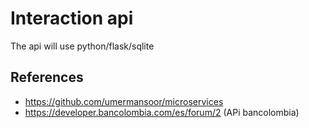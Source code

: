 # Interaction api

The api will use python/flask/sqlite   



## References
* https://github.com/umermansoor/microservices
* https://developer.bancolombia.com/es/forum/2 (APi bancolombia) 


